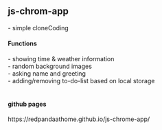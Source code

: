 <h2>js-chrom-app</h2>
- simple cloneCoding<br>

<h4>Functions</h4>
- showing time & weather information<br>
- random background images<br>
- asking name and greeting<br>
- adding/removing to-do-list based on local storage<br>
<br>
<h4>github pages</h4>
https://redpandaathome.github.io/js-chrome-app/<br>
